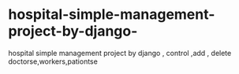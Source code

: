 # hospital-simple-management-project-by-django-
hospital simple management project by django , control ,add , delete  doctorse,workers,pationtse

